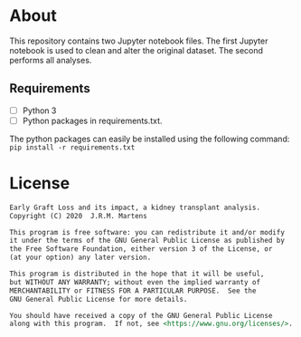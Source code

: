 # About

This repository contains two Jupyter notebook files. The first Jupyter notebook is used to clean and alter the original dataset. The second performs all analyses.

## Requirements

- [ ] Python 3
- [ ] Python packages in requirements.txt.

The python packages can easily be installed using the following command: ```pip install -r requirements.txt```



# License

```markdown
Early Graft Loss and its impact, a kidney transplant analysis.
Copyright (C) 2020  J.R.M. Martens

This program is free software: you can redistribute it and/or modify
it under the terms of the GNU General Public License as published by
the Free Software Foundation, either version 3 of the License, or
(at your option) any later version.

This program is distributed in the hope that it will be useful,
but WITHOUT ANY WARRANTY; without even the implied warranty of
MERCHANTABILITY or FITNESS FOR A PARTICULAR PURPOSE.  See the
GNU General Public License for more details.

You should have received a copy of the GNU General Public License
along with this program.  If not, see <https://www.gnu.org/licenses/>.
```